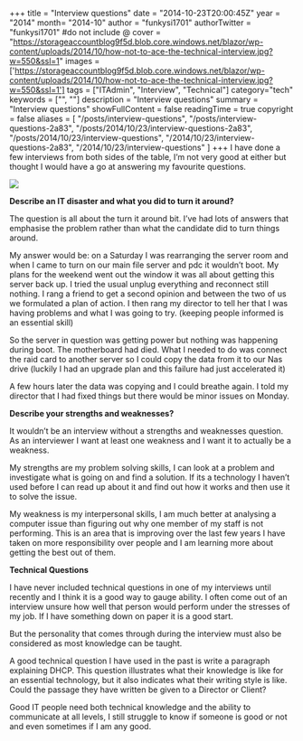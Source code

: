 +++
title = "Interview questions"
date = "2014-10-23T20:00:45Z"
year = "2014"
month= "2014-10"
author = "funkysi1701"
authorTwitter = "funkysi1701" #do not include @
cover = "https://storageaccountblog9f5d.blob.core.windows.net/blazor/wp-content/uploads/2014/10/how-not-to-ace-the-technical-interview.jpg?w=550&ssl=1"
images = ['https://storageaccountblog9f5d.blob.core.windows.net/blazor/wp-content/uploads/2014/10/how-not-to-ace-the-technical-interview.jpg?w=550&ssl=1']
tags = ["ITAdmin", "Interview", "Technical"]
category="tech"
keywords = ["", ""]
description = "Interview questions"
summary = "Interview questions"
showFullContent = false
readingTime = true
copyright = false
aliases = [
    "/posts/interview-questions",
    "/posts/interview-questions-2a83",
    "/posts/2014/10/23/interview-questions-2a83",
    "/posts/2014/10/23/interview-questions",
    "/2014/10/23/interview-questions-2a83",
    "/2014/10/23/interview-questions"
]
+++
I have done a few interviews from both sides of the table, I’m not very good at either but thought I would have a go at answering my favourite questions.

![](https://storageaccountblog9f5d.blob.core.windows.net/blazor/wp-content/uploads/2014/10/how-not-to-ace-the-technical-interview.jpg?w=550&ssl=1)

**Describe an IT disaster and what you did to turn it around?**

The question is all about the turn it around bit. I’ve had lots of answers that emphasise the problem rather than what the candidate did to turn things around.

My answer would be: on a Saturday I was rearranging the server room and when I came to turn on our main file server and pdc it wouldn’t boot. My plans for the weekend went out the window it was all about getting this server back up. I tried the usual unplug everything and reconnect still nothing. I rang a friend to get a second opinion and between the two of us we formulated a plan of action. I then rang my director to tell her that I was having problems and what I was going to try. (keeping people informed is an essential skill)

So the server in question was getting power but nothing was happening during boot. The motherboard had died. What I needed to do was connect the raid card to another server so I could copy the data from it to our Nas drive (luckily I had an upgrade plan and this failure had just accelerated it)

A few hours later the data was copying and I could breathe again. I told my director that I had fixed things but there would be minor issues on Monday.

**Describe your strengths and weaknesses?**

It wouldn’t be an interview without a strengths and weaknesses question. As an interviewer I want at least one weakness and I want it to actually be a weakness.

My strengths are my problem solving skills, I can look at a problem and investigate what is going on and find a solution. If its a technology I haven’t used before I can read up about it and find out how it works and then use it to solve the issue.

My weakness is my interpersonal skills, I am much better at analysing a computer issue than figuring out why one member of my staff is not performing. This is an area that is improving over the last few years I have taken on more responsibility over people and I am learning more about getting the best out of them.

**Technical Questions**

I have never included technical questions in one of my interviews until recently and I think it is a good way to gauge ability. I often come out of an interview unsure how well that person would perform under the stresses of my job. If I have something down on paper it is a good start.

But the personality that comes through during the interview must also be considered as most knowledge can be taught.

A good technical question I have used in the past is write a paragraph explaining DHCP. This question illustrates what their knowledge is like for an essential technology, but it also indicates what their writing style is like. Could the passage they have written be given to a Director or Client?

Good IT people need both technical knowledge and the ability to communicate at all levels, I still struggle to know if someone is good or not and even sometimes if I am any good.